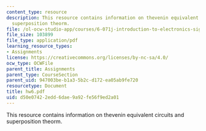```yaml
---
content_type: resource
description: This resource contains information on thevenin equivalent circuits and
  superposition theorm.
file: /ol-ocw-studio-app/courses/6-071j-introduction-to-electronics-signals-and-measurement-spring-2006/d50e07422edd6dae9a92fe56f9ed2a01_hw6.pdf
file_size: 103899
file_type: application/pdf
learning_resource_types:
- Assignments
license: https://creativecommons.org/licenses/by-nc-sa/4.0/
ocw_type: OCWFile
parent_title: Assignments
parent_type: CourseSection
parent_uid: 947003be-b1a3-5b2c-d172-ea05ab9fe720
resourcetype: Document
title: hw6.pdf
uid: d50e0742-2edd-6dae-9a92-fe56f9ed2a01
---
```

This resource contains information on thevenin equivalent circuits and superposition theorm.